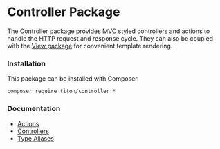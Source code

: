 # Controller Package #

The Controller package provides MVC styled controllers and actions to handle the HTTP request and response cycle. They can also be coupled with the [View package](../view/index.md) for convenient template rendering.

### Installation ###

This package can be installed with Composer.

```shell
composer require titon/controller:*
```

### Documentation ###

* [Actions](actions.md)
* [Controllers](controllers.md)
* [Type Aliases](types.md)
